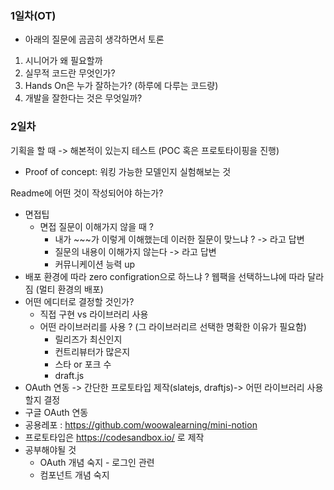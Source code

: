 ### 1일차(OT) 

- 아래의 질문에 곰곰히 생각하면서 토론

1. 시니어가 왜 필요할까
2. 실무적 코드란 무엇인가?
3. Hands On은 누가 잘하는가? (하루에 다루는 코드량) 
4. 개발을 잘한다는 것은 무엇일까?

### 2일차 

기획을 할 때 -> 해본적이 있는지 테스트 (POC 혹은 프로토타이핑을 진행)

- Proof of concept: 워킹 가능한 모델인지 실험해보는 것

Readme에 어떤 것이 작성되어야 하는가? 

- 면접팁 
  - 면접 질문이 이해가지 않을 때 ?
    - 내가 ~~~가 이렇게 이해했는데 이러한 질문이 맞느냐 ? -> 라고 답변
    - 질문의 내용이 이해가지 않는다 -> 라고 답변
    - 커뮤니케이션 능력 up
- 배포 환경에 따라 zero configration으로 하느냐 ? 웹팩을 선택하느냐에 따라 달라짐 (멀티 환경의 배포)
- 어떤 에디터로 결정할 것인가?
  - 직접 구현 vs 라이브러리 사용
  - 어떤 라이브러리를 사용 ?  (그 라이브러리르 선택한 명확한 이유가 필요함) 
    - 릴리즈가 최신인지
    - 컨트리뷰터가 많은지
    - 스타 or 포크 수
    - draft.js
- OAuth 연동 -> 간단한 프로토타입 제작(slatejs, draftjs)-> 어떤 라이브러리 사용할지 결정
- 구글 OAuth 연동
- 공용레포 : https://github.com/woowalearning/mini-notion
- 프로토타입은 https://codesandbox.io/ 로 제작
- 공부해야될 것
  - OAuth 개념 숙지 - 로그인 관련
  - 컴포넌트 개념 숙지







